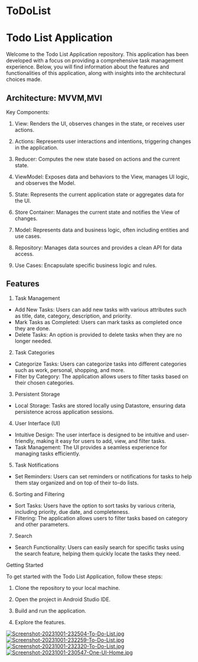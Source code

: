 # ToDoList
# Todo List Application

Welcome to the Todo List Application repository. This application has been developed with a focus on providing a comprehensive task management experience. Below, you will find information about the features and functionalities of this application, along with insights into the architectural choices made.

## Architecture: MVVM,MVI

Key Components:

1. View: Renders the UI, observes changes in the state, or receives user actions.

2. Actions: Represents user interactions and intentions, triggering changes in the application.

3. Reducer: Computes the new state based on actions and the current state.

4. ViewModel: Exposes data and behaviors to the View, manages UI logic, and observes the Model.

5. State: Represents the current application state or aggregates data for the UI.

6. Store Container: Manages the current state and notifies the View of changes.

7. Model: Represents data and business logic, often including entities and use cases.

8. Repository: Manages data sources and provides a clean API for data access.

9. Use Cases: Encapsulate specific business logic and rules.

## Features

 1. Task Management
- Add New Tasks: Users can add new tasks with various attributes such as title, date, category, description, and priority.
- Mark Tasks as Completed: Users can mark tasks as completed once they are done.
- Delete Tasks: An option is provided to delete tasks when they are no longer needed.

2. Task Categories
- Categorize Tasks: Users can categorize tasks into different categories such as work, personal, shopping, and more.
- Filter by Category: The application allows users to filter tasks based on their chosen categories.

 3. Persistent Storage
- Local Storage: Tasks are stored locally using Datastore, ensuring data persistence across application sessions.

 4. User Interface (UI)
- Intuitive Design: The user interface is designed to be intuitive and user-friendly, making it easy for users to add, view, and filter tasks.
- Task Management: The UI provides a seamless experience for managing tasks efficiently.

 5. Task Notifications
- Set Reminders: Users can set reminders or notifications for tasks to help them stay organized and on top of their to-do lists.

 6. Sorting and Filtering
- Sort Tasks: Users have the option to sort tasks by various criteria, including priority, due date, and completeness.
- Filtering: The application allows users to filter tasks based on category and other parameters.
 7. Search
- Search Functionality: Users can easily search for specific tasks using the search feature, helping them quickly locate the tasks they need.

 Getting Started

To get started with the Todo List Application, follow these steps:

1. Clone the repository to your local machine.

2. Open the project in Android Studio IDE.

3. Build and run the application.

4. Explore the features.
   
[![Screenshot-20231001-232504-To-Do-List.jpg](https://i.postimg.cc/9Fd2LyFY/Screenshot-20231001-232504-To-Do-List.jpg)](https://postimg.cc/Vdk26rtJ)
[![Screenshot-20231001-232259-To-Do-List.jpg](https://i.postimg.cc/90f9LcyG/Screenshot-20231001-232259-To-Do-List.jpg)](https://postimg.cc/cgV6Hy9H)
[![Screenshot-20231001-232320-To-Do-List.jpg](https://i.postimg.cc/rmf0077z/Screenshot-20231001-232320-To-Do-List.jpg)](https://postimg.cc/njQcNSFt)
[![Screenshot-20231001-230547-One-UI-Home.jpg](https://i.postimg.cc/66DRrxyG/Screenshot-20231001-230547-One-UI-Home.jpg)](https://postimg.cc/SjfJ45Ly)


